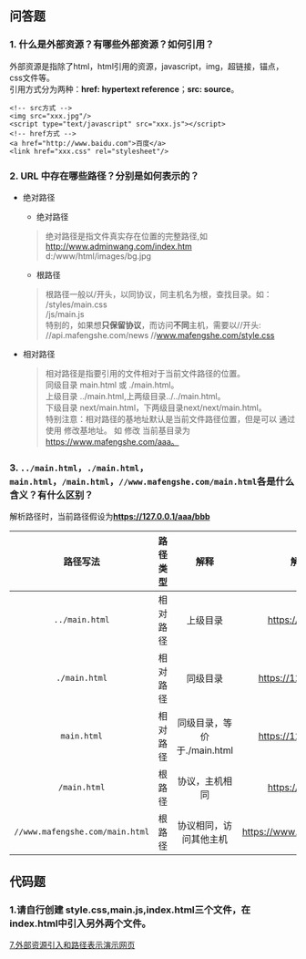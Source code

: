 ## 问答题
### 1. 什么是外部资源？有哪些外部资源？如何引用？  
外部资源是指除了html，html引用的资源，javascript，img，超链接，锚点，css文件等。  
引用方式分为两种：**href: hypertext reference**；**src: source**。  
```
<!-- src方式 -->
<img src="xxx.jpg"/>
<script type="text/javascript" src="xxx.js"></script>
<!-- href方式 -->
<a href="http://www.baidu.com">百度</a>
<link href="xxx.css" rel="stylesheet"/>
```
### 2. URL 中存在哪些路径？分别是如何表示的？  
* 绝对路径
    * 绝对路径  
    >绝对路径是指文件真实存在位置的完整路径,如
    http://www.adminwang.com/index.htm
    d:/www/html/images/bg.jpg
    * 根路径  
    >根路径一般以/开头，以同协议，同主机名为根，查找目录。如：  
    /styles/main.css  
    /js/main.js  
    特别的，如果想**只保留协议**，而访问**不同**主机，需要以//开头:  
    //api.mafengshe.com/news
    //www.mafengshe.com/style.css

* 相对路径 
    >相对路径是指要引用的文件相对于当前文件路径的位置。  
    同级目录 main.html 或 ./main.html。  
    上级目录 ../main.html,上两级目录../../main.html。  
    下级目录 next/main.html，下两级目录next/next/main.html。  
    特别注意：相对路径的基地址默认是当前文件路径位置，但是可以 通过使用 <base href="xxx" /> 修改基地址。
    如 <base href="https://www.mafengshe.com/aaa" /> 修改   当前基目录为 https://www.mafengshe.com/aaa。


### 3. `../main.html`，`./main.html`，`main.html`，`/main.html`，`//www.mafengshe.com/main.html`各是什么含义？有什么区别？  
解析路径时，当前路径假设为**https://127.0.0.1/aaa/bbb**  

路径写法|路径类型|解释|解析后的完整路径
:-:|:-:|:-:|:-:
`../main.html`|相对路径|上级目录|https://127.0.0.1/main.html  
`./main.html`|相对路径|同级目录|https://127.0.0.1/aaa/main.html  
`main.html`|相对路径|同级目录，等价于./main.html|https://127.0.0.1/aaa/main.html  
`/main.html`|根路径|协议，主机相同|https://127.0.0.1/main.html  
`//www.mafengshe.com/main.html`|根路径|协议相同，访问其他主机|https://www.mafengshe.com/main.html

## 代码题
### 1.请自行创建 style.css,main.js,index.html三个文件，在index.html中引入另外两个文件。 
[7.外部资源引入和路径表示演示网页]()
